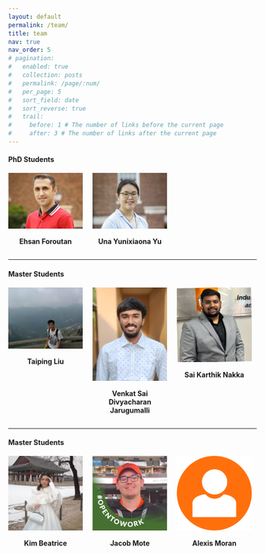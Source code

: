 ```yaml
---
layout: default
permalink: /team/
title: team
nav: true
nav_order: 5
# pagination:
#   enabled: true
#   collection: posts
#   permalink: /page/:num/
#   per_page: 5
#   sort_field: date
#   sort_reverse: true
#   trail:
#     before: 1 # The number of links before the current page
#     after: 3 # The number of links after the current page
---
```

#### PhD Students

<div style="display: flex; flex-wrap: wrap; gap: 20px;">
  <div style="text-align: center; width: 30%;">
    <img src="/assets/img/people/people_ehsan.jpg" alt="Ehsan Foroutan" style="width: 100%; height: auto;">
    <p><strong>Ehsan Foroutan</strong></p>
  </div>
  <div style="text-align: center; width: 30%;">
    <img src="/assets/img/people/yu_una.jpg" alt="Una Lixiaona Yu" style="width: 100%; height: auto;">
    <p><strong>Una Yunixiaona Yu</strong></p>
  </div>
  <!-- Add more students similarly -->
</div>

---
#### Master Students

<div style="display: flex; flex-wrap: wrap; gap: 20px;">
  <div style="text-align: center; width: 30%;">
    <img src="/assets/img/people/taiping.jpg" alt="Taiping Liu" style="width: 100%; height: auto;">
    <p><strong>Taiping Liu</strong></p>
  </div>
  <div style="text-align: center; width: 30%;">
    <img src="/assets/img/people/charen.jpeg" alt="Venkat Sai Divyacharan Jarugumalli" style="width: 100%; height: auto;">
    <p><strong>Venkat Sai Divyacharan Jarugumalli</strong></p>
  </div>
  <div style="text-align: center; width: 30%;">
    <img src="/assets/img/people/karthik.jpg" alt="Sai Karthik Nakka" style="width: 100%; height: auto;">
    <p><strong>Sai Karthik Nakka</strong></p>
  </div>
  <!-- Add more students similarly -->
</div>

---
#### Master Students

<div style="display: flex; flex-wrap: wrap; gap: 20px;">
  <div style="text-align: center; width: 30%;">
    <img src="/assets/img/people/kim_beatrice.jpg" alt="Kim Beatrice" style="width: 100%; height: auto;">
    <p><strong>Kim Beatrice</strong></p>
  </div>
  <div style="text-align: center; width: 30%;">
    <img src="/assets/img/people/jacob.jpg" alt="Jacob Mote" style="width: 100%; height: auto;">
    <p><strong>Jacob Mote</strong></p>
  </div>
  <div style="text-align: center; width: 30%;">
    <img src="/assets/img/people/nobody.png" alt="Alexis Moran" style="width: 100%; height: auto;">
    <p><strong>Alexis Moran</strong></p>
  </div>
  <!-- Add more students similarly -->
</div>

